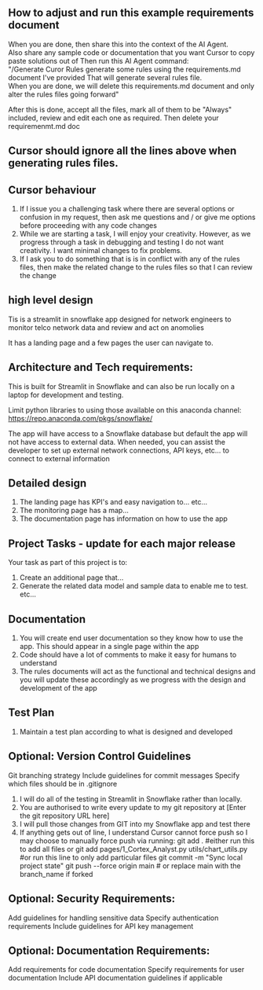 
## How to adjust and run this example requirements document
When you are done, then share this into the context of the AI Agent.  
Also share any sample code or documentation that you want Cursor to copy paste solutions out of
Then run this AI Agent command:  
"/Generate Curor Rules generate some rules using the requirements.md document I've provided
That will generate several rules file.  
When you are done, we will delete this requirements.md document and only alter the rules files going forward"

After this is done, accept all the files, mark all of them to be  "Always" included, review and edit each one as required.  Then delete your requiremenmt.md doc

## Cursor should ignore all the lines above when generating rules files.  

## Cursor behaviour
1. If I issue you a challenging task where there are several options or confusion in my request, then ask me questions and / or give me options before proceeding with any code changes
2. While we are starting a task, I will enjoy your creativity.  However, as we progress through a task in debugging and testing I do not want creativity.  I want minimal changes to fix problems.  
3. If I ask you to do something that is is in conflict with any of the rules files, then make the related change to the rules files so that I can review the change

## high level design
Tis is a streamlit in snowflake app designed for network engineers to monitor telco network data and review and act on anomolies 

It has a landing page and a few pages the user can navigate to.  

## Architecture and Tech requirements:
This is built for Streamlit in Snowflake and can also be run locally on a laptop for development and testing.  

Limit python libraries to using those available on this anaconda channel:  
https://repo.anaconda.com/pkgs/snowflake/

The app will have access to a Snowflake database but default the app will not have access to external data.  When needed, you can assist the developer to set up external network connections, API keys, etc... to connect to external information


## Detailed design
1. The landing page has KPI's and easy navigation to... etc...  
2. The monitoring page has a map...  
3. The documentation page has information on how to use the app

## Project Tasks - update for each major release
Your task as part of this project is to:
1. Create an additional page that...
2. Generate the related data model and sample data to enable me to test. etc...

## Documentation
1. You will create end user documentation so they know how to use the app.  This should appear in a single page within the app
2. Code should have a lot of comments to make it easy for humans to understand
3. The rules documents will act as the functional and technical designs and you will update these accordingly as we progress with the design and development of the app 

## Test Plan
1. Maintain a test plan according to what is designed and developed 

## Optional: Version Control Guidelines
Git branching strategy
Include guidelines for commit messages
Specify which files should be in .gitignore

1. I will do all of the testing in Streamlit in Snowflake rather than locally.  
2. You are authorised to write every update to my git repository at
[Enter the git repository URL here]
3. I will pull those changes from GIT into my Snowflake app and test there
4. If anything gets out of line, I understand Cursor cannot force push so I may choose to manually force push via running: 
    git add .  #either run this to add all files or
    git add pages/1_Cortex_Analyst.py utils/chart_utils.py #or run this line to only add particular files
    git commit -m "Sync local project state" 
    git push --force origin main # or replace main with the branch_name if forked

## Optional: Security Requirements:
Add guidelines for handling sensitive data
Specify authentication requirements
Include guidelines for API key management

## Optional: Documentation Requirements:
Add requirements for code documentation
Specify requirements for user documentation
Include API documentation guidelines if applicable


